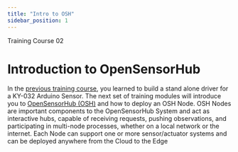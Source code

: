 ```yaml
---
title: "Intro to OSH"
sidebar_position: 1
---
```


<div style={{ color: "#039dfc", fontWeight: "bold" }}>Training Course 02</div>

# Introduction to OpenSensorHub
In the [previous training course](../Build_Driver/00_Introduction.md), you learned to build a stand alone driver for a KY-032 Arduino Sensor. The next set of training modules will introduce you to [OpenSensorHub (OSH)](https://opensensorhub.org/) and how to deploy an OSH Node. OSH Nodes are important components to the OpenSensorHub System and act as interactive hubs, capable of receiving requests, pushing observations, and participating in multi-node processes, whether on a local network or the internet. Each Node can support one or more sensor/actuator systems and can be deployed anywhere from the Cloud to the Edge

